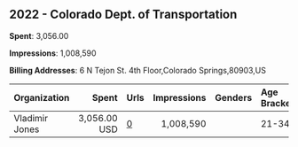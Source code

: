 ## 2022 - Colorado Dept. of Transportation 
**Spent**: 3,056.00

**Impressions**: 1,008,590

**Billing Addresses**: 6 N Tejon St. 4th Floor,Colorado Springs,80903,US

|Organization|Spent|Urls|Impressions|Genders|Age Brackets|Country Codes|
|:---|---:|:---|---:|:---|:---|:---|
|Vladimir Jones|3,056.00 USD|[0](https://www.snap.com/political-ads/asset/65cb91c35ae47f9b7e59b82cb6aed850107ced95ec3578170b932038b923b689?mediaType=jpg)|1,008,590||21-34|united states|
